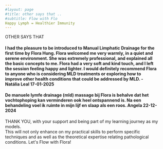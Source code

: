```yaml
---
#layout: page
#title: other says that ..
#subtitle: Flow with Flo
Happy Lymph = Healthier Immunity
---
```


OTHER SAYS THAT
#### I had the pleasure to be introduced to Manual Limphatic Drainage for the first time by Flora Hung. Flora welcomed me very warmly, in a quiet and serene environment. She was extremely professional, and explained all the basic concepts to me. Flora had a very soft and kind touch, and I left the session feeling happy and lighter. I would definitely recommend Flora to anyone who is considering MLD treatments or exploring how to improve other health conditions that could be addressed by MLD. - Natália Leal 17-01-2025


#### De manuele lymfe drainage (mld) massage bij Flora is behalve dat het vochtophoping kan verminderen ook heel ontspannend is. Na een behandeling voel ik ruimte in mijn lijf en slaap als een roos. Angela 22-12-2024


THANK YOU,
with your support and being part of my learning journey as my models. 
<br>This will not only enhance on my practical skills to perform specific techniques and as well as the theoretical expertise relating pathological conditions. 
Let's Flow with Flora!





